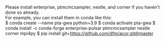 Please install enterprise, ptmcmcsampler, nestle, and corner if you haven't done so already. <br>
For example, you can install them in conda like this:<br>
$ conda create --name pta-gwa python=3.9
$ conda activate pta-gwa
$ conda install -c conda-forge enterprise-pulsar ptmcmcsampler nestle corner mpi4py 
$ pip install git+https://github.com/dfm/acor.git@master


